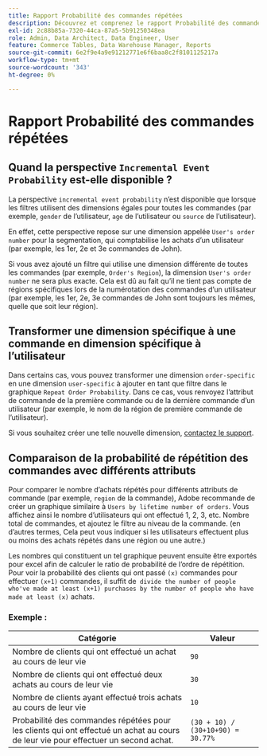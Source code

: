 ```yaml
---
title: Rapport Probabilité des commandes répétées
description: Découvrez et comprenez le rapport Probabilité des commandes répétées .
exl-id: 2c88b85a-7320-44ca-87a5-5b91250348ea
role: Admin, Data Architect, Data Engineer, User
feature: Commerce Tables, Data Warehouse Manager, Reports
source-git-commit: 6e2f9e4a9e91212771e6f6baa8c2f8101125217a
workflow-type: tm+mt
source-wordcount: '343'
ht-degree: 0%

---
```


# Rapport Probabilité des commandes répétées

## Quand la perspective `Incremental Event Probability` est-elle disponible ?

La perspective `incremental event probability` n’est disponible que lorsque les filtres utilisent des dimensions égales pour toutes les commandes (par exemple, `gender` de l’utilisateur, `age` de l’utilisateur ou `source` de l’utilisateur).

En effet, cette perspective repose sur une dimension appelée `User's order number` pour la segmentation, qui comptabilise les achats d’un utilisateur (par exemple, les 1er, 2e et 3e commandes de John).

Si vous avez ajouté un filtre qui utilise une dimension différente de toutes les commandes (par exemple, `Order's Region`), la dimension `User's order number` ne sera plus exacte. Cela est dû au fait qu’il ne tient pas compte de régions spécifiques lors de la numérotation des commandes d’un utilisateur (par exemple, les 1er, 2e, 3e commandes de John sont toujours les mêmes, quelle que soit leur région).

## Transformer une dimension spécifique à une commande en dimension spécifique à l’utilisateur

Dans certains cas, vous pouvez transformer une dimension `order-specific` en une dimension `user-specific` à ajouter en tant que filtre dans le graphique `Repeat Order Probability`. Dans ce cas, vous renvoyez l’attribut de commande de la première commande ou de la dernière commande d’un utilisateur (par exemple, le nom de la région de première commande de l’utilisateur).

Si vous souhaitez créer une telle nouvelle dimension, [contactez le support](https://experienceleague.adobe.com/docs/commerce-knowledge-base/kb/troubleshooting/miscellaneous/mbi-service-policies.html?lang=fr).

## Comparaison de la probabilité de répétition des commandes avec différents attributs

Pour comparer le nombre d’achats répétés pour différents attributs de commande (par exemple, `region` de la commande), Adobe recommande de créer un graphique similaire à `Users by lifetime number of orders`. Vous affichez ainsi le nombre d’utilisateurs qui ont effectué 1, 2, 3, etc. Nombre total de commandes, et ajoutez le filtre au niveau de la commande. (en d’autres termes, Cela peut vous indiquer si les utilisateurs effectuent plus ou moins des achats répétés dans une région ou une autre.)

Les nombres qui constituent un tel graphique peuvent ensuite être exportés pour excel afin de calculer le ratio de probabilité de l’ordre de répétition. Pour voir la probabilité des clients qui ont passé `(x)` commandes pour effectuer `(x+1)` commandes, il suffit de` divide the number of people who've made at least (x+1) purchases by the number of people who have made at least (x)` achats.

### Exemple :

| Catégorie | Valeur |
|---|---|
| Nombre de clients qui ont effectué un achat au cours de leur vie | `90` |
| Nombre de clients qui ont effectué deux achats au cours de leur vie | `30` |
| Nombre de clients ayant effectué trois achats au cours de leur vie | `10` |
| Probabilité des commandes répétées pour les clients qui ont effectué un achat au cours de leur vie pour effectuer un second achat. | `(30 + 10) / (30+10+90) = 30.77%` |
